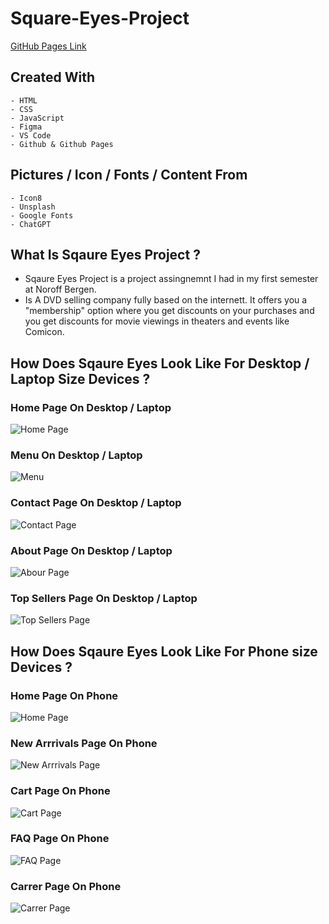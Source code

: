 # Square-Eyes-Project
[GitHub Pages Link](https://akb-official.github.io/Square-Eyes/)

## Created With
    - HTML 
    - CSS  
    - JavaScript
    - Figma 
    - VS Code
    - Github & Github Pages

## Pictures / Icon / Fonts / Content From 
    - Icon8
    - Unsplash
    - Google Fonts
    - ChatGPT

## What Is Sqaure Eyes Project ? 
- Sqaure Eyes Project is a project assingnemnt I had in my first semester at Noroff Bergen.
- Is A DVD selling company fully based on the internett. It offers you a "membership" option where you get discounts on your purchases and you get discounts for movie viewings in theaters and events like Comicon.

## How Does Sqaure Eyes Look Like For Desktop / Laptop Size Devices ?
### Home Page On Desktop / Laptop
![Home Page](media/read-me-images/one-desktop.jpg)
### Menu On Desktop / Laptop
![Menu](media/read-me-images/two-desktop.png)
### Contact Page On Desktop / Laptop
![Contact Page](media/read-me-images/three-desktop.jpg)
### About Page On Desktop / Laptop
![Abour Page](media/read-me-images/four-desktop.jpg)
### Top Sellers Page On Desktop / Laptop
![Top Sellers Page](media/read-me-images/five-desktop.jpg)

## How Does Sqaure Eyes Look Like For Phone size Devices ?
### Home Page On Phone
![Home Page](media/read-me-images/one-phone.jpg)
### New Arrrivals Page On Phone
![New Arrrivals Page](media/read-me-images/two-phone.jpg)
### Cart Page On Phone
![Cart Page](media/read-me-images/three-phone.jpg)
### FAQ Page On Phone
![FAQ Page](media/read-me-images/four-phone.jpg)
### Carrer Page On Phone
![Carrer Page](media/read-me-images/five-phone.jpg)